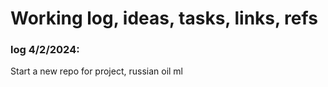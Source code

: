 # Working log, ideas, tasks, links, refs   

### log 4/2/2024:   
Start a new repo for project, russian oil ml  




